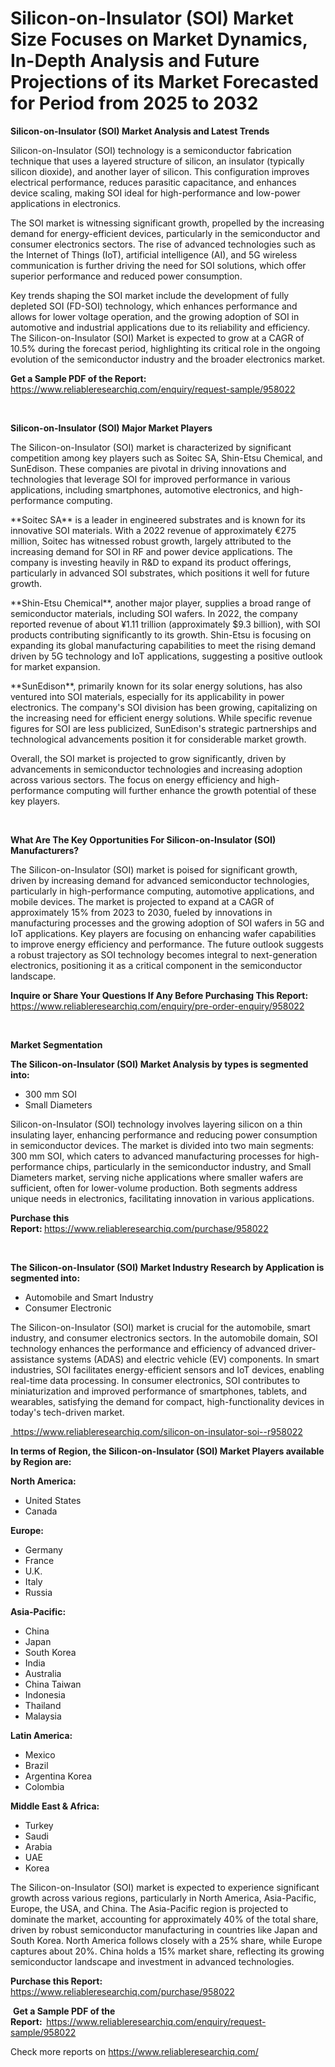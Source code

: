 <p><h1>Silicon-on-Insulator (SOI) Market Size Focuses on Market Dynamics, In-Depth Analysis and Future Projections of its Market Forecasted for Period from 2025 to 2032</h1></p><p><strong>Silicon-on-Insulator (SOI) Market Analysis and Latest Trends</strong></p>
<p><p>Silicon-on-Insulator (SOI) technology is a semiconductor fabrication technique that uses a layered structure of silicon, an insulator (typically silicon dioxide), and another layer of silicon. This configuration improves electrical performance, reduces parasitic capacitance, and enhances device scaling, making SOI ideal for high-performance and low-power applications in electronics.</p><p>The SOI market is witnessing significant growth, propelled by the increasing demand for energy-efficient devices, particularly in the semiconductor and consumer electronics sectors. The rise of advanced technologies such as the Internet of Things (IoT), artificial intelligence (AI), and 5G wireless communication is further driving the need for SOI solutions, which offer superior performance and reduced power consumption.</p><p>Key trends shaping the SOI market include the development of fully depleted SOI (FD-SOI) technology, which enhances performance and allows for lower voltage operation, and the growing adoption of SOI in automotive and industrial applications due to its reliability and efficiency. The Silicon-on-Insulator (SOI) Market is expected to grow at a CAGR of 10.5% during the forecast period, highlighting its critical role in the ongoing evolution of the semiconductor industry and the broader electronics market.</p></p>
<p><strong>Get a Sample PDF of the Report:&nbsp;</strong> <a href="https://www.reliableresearchiq.com/enquiry/request-sample/958022?utm_campaign=2212&utm_medium=2&utm_source=Github&utm_content=ia&utm_term=21032025&utm_id=silicon-on-insulator-soi">https://www.reliableresearchiq.com/enquiry/request-sample/958022</a></p>
<p>&nbsp;</p>
<p><strong>Silicon-on-Insulator (SOI) Major Market Players</strong></p>
<p><p>The Silicon-on-Insulator (SOI) market is characterized by significant competition among key players such as Soitec SA, Shin-Etsu Chemical, and SunEdison. These companies are pivotal in driving innovations and technologies that leverage SOI for improved performance in various applications, including smartphones, automotive electronics, and high-performance computing.</p><p>**Soitec SA** is a leader in engineered substrates and is known for its innovative SOI materials. With a 2022 revenue of approximately €275 million, Soitec has witnessed robust growth, largely attributed to the increasing demand for SOI in RF and power device applications. The company is investing heavily in R&D to expand its product offerings, particularly in advanced SOI substrates, which positions it well for future growth.</p><p>**Shin-Etsu Chemical**, another major player, supplies a broad range of semiconductor materials, including SOI wafers. In 2022, the company reported revenue of about ¥1.11 trillion (approximately $9.3 billion), with SOI products contributing significantly to its growth. Shin-Etsu is focusing on expanding its global manufacturing capabilities to meet the rising demand driven by 5G technology and IoT applications, suggesting a positive outlook for market expansion.</p><p>**SunEdison**, primarily known for its solar energy solutions, has also ventured into SOI materials, especially for its applicability in power electronics. The company's SOI division has been growing, capitalizing on the increasing need for efficient energy solutions. While specific revenue figures for SOI are less publicized, SunEdison's strategic partnerships and technological advancements position it for considerable market growth.</p><p>Overall, the SOI market is projected to grow significantly, driven by advancements in semiconductor technologies and increasing adoption across various sectors. The focus on energy efficiency and high-performance computing will further enhance the growth potential of these key players.</p></p>
<p>&nbsp;</p>
<p><strong>What Are The Key Opportunities For Silicon-on-Insulator (SOI) Manufacturers?</strong></p>
<p><p>The Silicon-on-Insulator (SOI) market is poised for significant growth, driven by increasing demand for advanced semiconductor technologies, particularly in high-performance computing, automotive applications, and mobile devices. The market is projected to expand at a CAGR of approximately 15% from 2023 to 2030, fueled by innovations in manufacturing processes and the growing adoption of SOI wafers in 5G and IoT applications. Key players are focusing on enhancing wafer capabilities to improve energy efficiency and performance. The future outlook suggests a robust trajectory as SOI technology becomes integral to next-generation electronics, positioning it as a critical component in the semiconductor landscape.</p></p>
<p><strong>Inquire or Share Your Questions If Any Before Purchasing This Report:</strong> <a href="https://www.reliableresearchiq.com/enquiry/pre-order-enquiry/958022?utm_campaign=2212&utm_medium=2&utm_source=Github&utm_content=ia&utm_term=21032025&utm_id=silicon-on-insulator-soi">https://www.reliableresearchiq.com/enquiry/pre-order-enquiry/958022</a></p>
<p>&nbsp;</p>
<p><strong>Market Segmentation</strong></p>
<p><strong>The Silicon-on-Insulator (SOI) Market Analysis by types is segmented into:</strong></p>
<p><ul><li>300 mm SOI</li><li>Small Diameters</li></ul></p>
<p><p>Silicon-on-Insulator (SOI) technology involves layering silicon on a thin insulating layer, enhancing performance and reducing power consumption in semiconductor devices. The market is divided into two main segments: 300 mm SOI, which caters to advanced manufacturing processes for high-performance chips, particularly in the semiconductor industry, and Small Diameters market, serving niche applications where smaller wafers are sufficient, often for lower-volume production. Both segments address unique needs in electronics, facilitating innovation in various applications.</p></p>
<p><strong>Purchase this Report:&nbsp;</strong><a href="https://www.reliableresearchiq.com/purchase/958022?utm_campaign=2212&utm_medium=2&utm_source=Github&utm_content=ia&utm_term=21032025&utm_id=silicon-on-insulator-soi">https://www.reliableresearchiq.com/purchase/958022</a></p>
<p>&nbsp;</p>
<p><strong>The Silicon-on-Insulator (SOI) Market Industry Research by Application is segmented into:</strong></p>
<p><ul><li>Automobile and Smart Industry</li><li>Consumer Electronic</li></ul></p>
<p><p>The Silicon-on-Insulator (SOI) market is crucial for the automobile, smart industry, and consumer electronics sectors. In the automobile domain, SOI technology enhances the performance and efficiency of advanced driver-assistance systems (ADAS) and electric vehicle (EV) components. In smart industries, SOI facilitates energy-efficient sensors and IoT devices, enabling real-time data processing. In consumer electronics, SOI contributes to miniaturization and improved performance of smartphones, tablets, and wearables, satisfying the demand for compact, high-functionality devices in today's tech-driven market.</p></p>
<p><a href="https://www.reliableresearchiq.com/silicon-on-insulator-soi--r958022?utm_campaign=2212&utm_medium=2&utm_source=Github&utm_content=ia&utm_term=21032025&utm_id=silicon-on-insulator-soi">&nbsp;https://www.reliableresearchiq.com/silicon-on-insulator-soi--r958022</a></p>
<p><strong>In terms of Region, the Silicon-on-Insulator (SOI) Market Players available by Region are:</strong></p>
<p>
    <p> <strong> North America: </strong>
        <ul>
            <li>United States</li>
            <li>Canada</li>
        </ul>
        </p> 
    <p> <strong> Europe: </strong>
        <ul>
            <li>Germany</li>
            <li>France</li>
            <li>U.K.</li>
            <li>Italy</li>
            <li>Russia</li>
        </ul>
        </p> 
    <p> <strong> Asia-Pacific: </strong>
        <ul>
            <li>China</li>
            <li>Japan</li>
            <li>South Korea</li>
            <li>India</li>
            <li>Australia</li>
            <li>China Taiwan</li>
            <li>Indonesia</li>
            <li>Thailand</li>
            <li>Malaysia</li>
        </ul>
        </p> 
    <p> <strong> Latin America: </strong>
        <ul>
            <li>Mexico</li>
            <li>Brazil</li>
            <li>Argentina Korea</li>
            <li>Colombia</li>
        </ul>
        </p> 
    <p> <strong> Middle East & Africa: </strong>
        <ul>
            <li>Turkey</li>
            <li>Saudi</li>
            <li>Arabia</li>
            <li>UAE</li>
            <li>Korea</li>
        </ul>
    </p>
    </p>
<p><p>The Silicon-on-Insulator (SOI) market is expected to experience significant growth across various regions, particularly in North America, Asia-Pacific, Europe, the USA, and China. The Asia-Pacific region is projected to dominate the market, accounting for approximately 40% of the total share, driven by robust semiconductor manufacturing in countries like Japan and South Korea. North America follows closely with a 25% share, while Europe captures about 20%. China holds a 15% market share, reflecting its growing semiconductor landscape and investment in advanced technologies.</p></p>
<p><strong>Purchase this Report: </strong><a href="https://www.reliableresearchiq.com/purchase/958022?utm_campaign=2212&utm_medium=2&utm_source=Github&utm_content=ia&utm_term=21032025&utm_id=silicon-on-insulator-soi">https://www.reliableresearchiq.com/purchase/958022</a></p>
<p>&nbsp;<strong>Get a Sample PDF of the Report:&nbsp;&nbsp;</strong><a href="https://www.reliableresearchiq.com/enquiry/request-sample/958022?utm_campaign=2212&utm_medium=2&utm_source=Github&utm_content=ia&utm_term=21032025&utm_id=silicon-on-insulator-soi">https://www.reliableresearchiq.com/enquiry/request-sample/958022</a></p>
<p><strong></strong></p>
<p>Check more reports on <a href="https://www.reliableresearchiq.com/?utm_campaign=2212&utm_medium=2&utm_source=Github&utm_content=ia&utm_term=21032025&utm_id=silicon-on-insulator-soi">https://www.reliableresearchiq.com/</a></p>